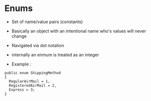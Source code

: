 # Enums

* Set of name/value pairs (constants)

* Basically an object with an intentional name who's values will never change

* Navigated via dot notation

* internally an enmum is treated as an integer

* Example :

```(C#)
public enum ShippingMethod
{
  RegularAirMail = 1,
  RegisteredAirMail = 2,
  Express = 3;
}
```